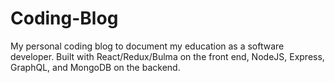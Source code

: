 # Coding-Blog
My personal coding blog to document my education as a software developer. Built with React/Redux/Bulma on the front end, NodeJS, Express, GraphQL, and MongoDB on the backend.
